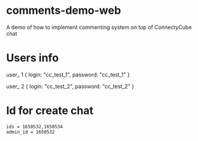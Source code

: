 # comments-demo-web
A demo of how to implement commenting system on top of ConnectyCube chat

# Users info
user_ 1 {
    login: "cc_test_1", 
    password: "cc_test_1" 
}

user_ 2 {
    login: "cc_test_2", 
    password: "cc_test_2" 
}

# Id for create chat
    ids = 1650532,1650534
    admin_id = 1650532


